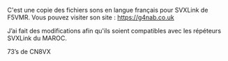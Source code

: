 C'est une copie des fichiers sons en langue français pour SVXLink de F5VMR.
Vous pouvez visiter son site : https://g4nab.co.uk

J’ai fait des modifications afin qu'ils soient compatibles avec les répéteurs SVXLink du MAROC.

73’s de CN8VX      
